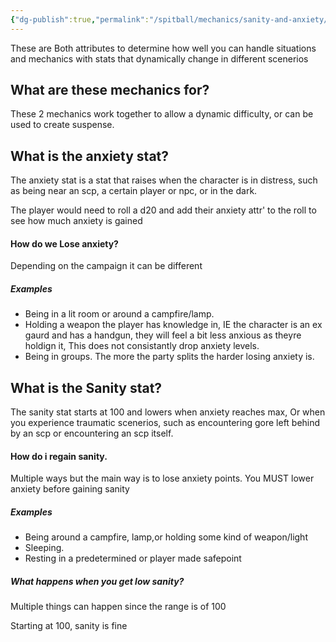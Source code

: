 ```yaml
---
{"dg-publish":true,"permalink":"/spitball/mechanics/sanity-and-anxiety/"}
---
```


These are Both attributes to determine how well you can handle situations and mechanics with stats that dynamically change in different scenerios

## What are these mechanics for?
These 2 mechanics work together to allow a dynamic difficulty, or can be used to create suspense.


## What is the anxiety stat?
The anxiety stat is a stat that raises when the character is in distress, such as being near an scp, a certain player or npc, or in the dark.

The player would need to roll a d20 and add their anxiety attr' to the roll to see how much anxiety is gained 

#### How do we Lose anxiety?
Depending on the campaign it can be different

##### Examples
 -  Being in a lit room or around a campfire/lamp.
 - Holding a weapon the player has knowledge in, IE the character is an ex gaurd and has a handgun, they will feel a bit less anxious as theyre holdign it, This does not consistantly drop anxiety levels.
-  Being in groups. The more the party splits the harder losing anxiety is.

## What is the Sanity stat?
The sanity stat starts at 100  and lowers when anxiety reaches max, Or when you experience traumatic scenerios, such as encountering gore left behind by an scp or encountering an scp itself.

#### How do i regain sanity.
Multiple ways but the main way is to lose anxiety points. You MUST lower anxiety before gaining sanity

##### Examples
- Being around a campfire, lamp,or holding some kind of weapon/light 
- Sleeping.
- Resting in a predetermined or player made safepoint
##### What happens when you get low sanity?
Multiple things can happen since the range is of 100

Starting at 100, sanity is fine
